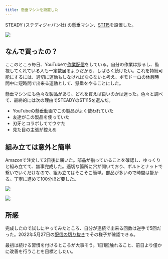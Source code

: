 ```yaml
---
title: 懸垂マシンを設置した
---
```

STEADY (ステディジャパン社) の懸垂マシン、[ST115](https://www.amazon.co.jp/dp/B09K3QQBKH)を設置した。

![](https://lh5.googleusercontent.com/ol3-I2-LUgG62gGjlGciAYfmxJb1DcBSUv2vpwpB_v02ViF9Sm02IcNroMNImswKwF6gX8A-d6r5gjvUkrKRmwFxPcKql_a31Z6NgFhcQJKVLmNprA4WGVoTxavzi2-av-JHJF69f7GHoWhq8gTMrcWXndaIkPLcjGLaNLElNbCqvnngOKArJ2K9)

なんで買ったの？
--------

ここのところ毎日、YouTubeで[作業配信](https://www.youtube.com/c/r7kamura)をしている。自分の作業は捗るし、監視してくれている人も一定数居るようだから、しばらく続けたい。これを持続可能にするには、適切に運動もしなければならないと考え、ポモドーロの休憩時間中に短時間で出来る運動として、懸垂をやることにした。

懸垂マシンにも色々な製品があり、どれを買えば良いのかは迷った。色々と調べて、最終的には次の理由でSTEADYのST115を選んだ。

*   YouTubeの懸垂動画でこの製品がよく使われていた
*   友達がこの製品を使っていた
*   刃牙とコラボしててウケた
*   見た目の主張が控えめ

組み立ては意外と簡単
----------

Amazonで注文して2日後に届いた。部品が揃っていることを確認し、ゆっくりと組み立てて、無事完成した。適切な箇所に穴が開いており、ボルトとナットで繋いでいくだけなので、組み立てはそこそこ簡単。部品が多いので時間は掛かる。丁寧に進めて100分ほど要した。

![](https://lh5.googleusercontent.com/2PD5Dl1wF25w-a6FrjKo1hsZUhXEWDeBAyGCNmrLpuDqdr7L3PKWqpGC9eNMlMbtmBUWmW6X5P6tZHkW8PxJ6qOQsMv91x-3zkvXAEYyWDunn6k0XrKbor9skccp7VSc48aH8AKQgcfsuUwnoUydH0j1SV0sl6MgTXS4wAWjpkrGQEfq1AnmJRLX)

![](https://lh3.googleusercontent.com/UXOs9XHf2gZvMugX3SflvLyiQ7U_41E7--2hr6WnQJqZKIDx658FgkPC-KmTfCzuAkCxq4QPgxbWFH1oRG-MMdpYL__sxNxmUksJDS1tgjTyIr29GwGARVYi-Ar-zKzm2Gi5r6QdGJvMZekEtBO6F6Rb-CiumxPIP_-Vl5bVJc1B-JMFwNHqPhHQ)

所感
--

完成したので試しにやってみたところ、自分が連続で出来る回数は逆手で5回だった。2022年5月27日の[配信の切り抜き](https://www.youtube.com/clip/Ugkxy2NXpdlfZF0kT9s-MoCOrbB1wpWEryK9)でその様子が確認できる。

最初は続ける習慣を付けるところが大事そう。1日1回触れること、前日より僅かに改善を行うことを目標としたい。
